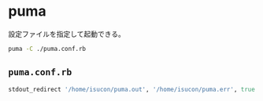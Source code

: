# puma

設定ファイルを指定して起動できる。

```bash
puma -C ./puma.conf.rb
```

## `puma.conf.rb`


```ruby
stdout_redirect '/home/isucon/puma.out', '/home/isucon/puma.err', true
```
